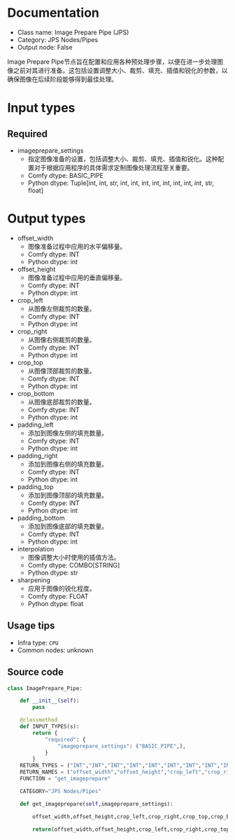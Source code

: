 
# Documentation
- Class name: Image Prepare Pipe (JPS)
- Category: JPS Nodes/Pipes
- Output node: False

Image Prepare Pipe节点旨在配置和应用各种预处理步骤，以便在进一步处理图像之前对其进行准备。这包括设置调整大小、裁剪、填充、插值和锐化的参数，以确保图像在后续阶段能够得到最佳处理。

# Input types
## Required
- imageprepare_settings
    - 指定图像准备的设置，包括调整大小、裁剪、填充、插值和锐化。这种配置对于根据应用程序的具体需求定制图像处理流程至关重要。
    - Comfy dtype: BASIC_PIPE
    - Python dtype: Tuple[int, int, str, int, int, int, int, int, int, int, int, str, float]

# Output types
- offset_width
    - 图像准备过程中应用的水平偏移量。
    - Comfy dtype: INT
    - Python dtype: int
- offset_height
    - 图像准备过程中应用的垂直偏移量。
    - Comfy dtype: INT
    - Python dtype: int
- crop_left
    - 从图像左侧裁剪的数量。
    - Comfy dtype: INT
    - Python dtype: int
- crop_right
    - 从图像右侧裁剪的数量。
    - Comfy dtype: INT
    - Python dtype: int
- crop_top
    - 从图像顶部裁剪的数量。
    - Comfy dtype: INT
    - Python dtype: int
- crop_bottom
    - 从图像底部裁剪的数量。
    - Comfy dtype: INT
    - Python dtype: int
- padding_left
    - 添加到图像左侧的填充数量。
    - Comfy dtype: INT
    - Python dtype: int
- padding_right
    - 添加到图像右侧的填充数量。
    - Comfy dtype: INT
    - Python dtype: int
- padding_top
    - 添加到图像顶部的填充数量。
    - Comfy dtype: INT
    - Python dtype: int
- padding_bottom
    - 添加到图像底部的填充数量。
    - Comfy dtype: INT
    - Python dtype: int
- interpolation
    - 图像调整大小时使用的插值方法。
    - Comfy dtype: COMBO[STRING]
    - Python dtype: str
- sharpening
    - 应用于图像的锐化程度。
    - Comfy dtype: FLOAT
    - Python dtype: float


## Usage tips
- Infra type: `CPU`
- Common nodes: unknown


## Source code
```python
class ImagePrepare_Pipe:

    def __init__(self):
        pass

    @classmethod
    def INPUT_TYPES(s):
        return {
            "required": {
                "imageprepare_settings": ("BASIC_PIPE",),
            }
        }
    RETURN_TYPES = ("INT","INT","INT","INT","INT","INT","INT","INT","INT","INT",["lanczos", "nearest", "bilinear", "bicubic", "area", "nearest-exact"],"FLOAT",)
    RETURN_NAMES = ("offset_width","offset_height","crop_left","crop_right","crop_top","crop_bottom","padding_left","padding_right","padding_top","padding_bottom","interpolation","sharpening",)
    FUNCTION = "get_imageprepare"

    CATEGORY="JPS Nodes/Pipes"

    def get_imageprepare(self,imageprepare_settings):

        offset_width,offset_height,crop_left,crop_right,crop_top,crop_bottom,padding_left,padding_right,padding_top,padding_bottom,interpolation,sharpening = imageprepare_settings

        return(offset_width,offset_height,crop_left,crop_right,crop_top,crop_bottom,padding_left,padding_right,padding_top,padding_bottom,interpolation,sharpening)

```
